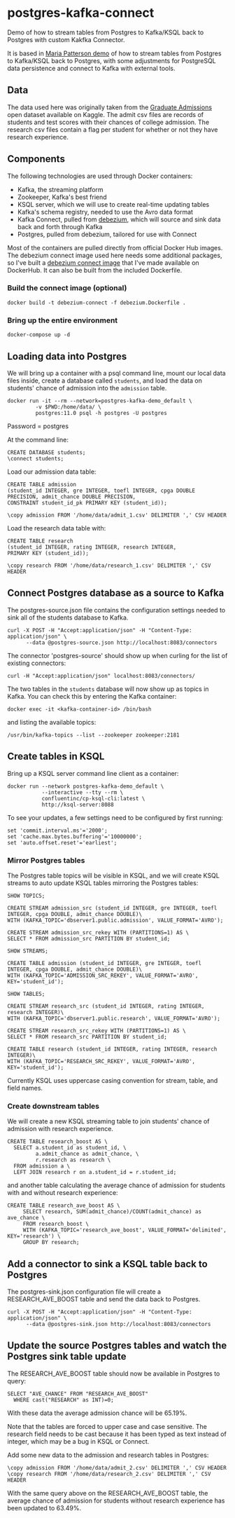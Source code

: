 # postgres-kafka-connect

Demo of how to stream tables from Postgres to Kafka/KSQL back to Postgres with custom Kakfka Connector.

It is based in [Maria Patterson demo](https://github.com/mtpatter/postgres-kafka-demo/tree/master) of how to stream tables from Postgres to Kafka/KSQL back to Postgres, with some adjustments for PostgreSQL data persistence and connect to Kafka with external tools.

## Data

The data used here was originally taken from the
[Graduate Admissions](https://www.kaggle.com/mohansacharya/graduate-admissions)
open dataset available on Kaggle.
The admit csv files are records of students and test scores with their chances
of college admission.  The research csv files contain a flag per student
for whether or not they have research experience.

## Components

The following technologies are used through Docker containers:
* Kafka, the streaming platform
* Zookeeper, Kafka's best friend
* KSQL server, which we will use to create real-time updating tables
* Kafka's schema registry, needed to use the Avro data format
* Kafka Connect, pulled from [debezium](https://debezium.io/), which will
source and sink data back and forth through Kafka
* Postgres, pulled from debezium, tailored for use with Connect

Most of the containers are pulled directly from official Docker Hub images.
The debezium connect image used here needs some additional packages, so I've
built a [debezium connect image](https://cloud.docker.com/repository/docker/mtpatter/debezium-connect) that I've made available on DockerHub.
It can also be built from the included Dockerfile.

### Build the connect image (optional)

```
docker build -t debezium-connect -f debezium.Dockerfile .
```

### Bring up the entire environment

```
docker-compose up -d
```

## Loading data into Postgres

We will bring up a container with a psql command line, mount our local data
files inside, create a database called `students`, and load the data on
students' chance of admission into the `admission` table.

```
docker run -it --rm --network=postgres-kafka-demo_default \
         -v $PWD:/home/data/ \
         postgres:11.0 psql -h postgres -U postgres
```

Password = postgres

At the command line:

```
CREATE DATABASE students;
\connect students;
```

Load our admission data table:

```
CREATE TABLE admission
(student_id INTEGER, gre INTEGER, toefl INTEGER, cpga DOUBLE PRECISION, admit_chance DOUBLE PRECISION,
CONSTRAINT student_id_pk PRIMARY KEY (student_id));

\copy admission FROM '/home/data/admit_1.csv' DELIMITER ',' CSV HEADER
```

Load the research data table with:

```
CREATE TABLE research
(student_id INTEGER, rating INTEGER, research INTEGER,
PRIMARY KEY (student_id));

\copy research FROM '/home/data/research_1.csv' DELIMITER ',' CSV HEADER
```

## Connect Postgres database as a source to Kafka

The postgres-source.json file contains the configuration settings needed to
sink all of the students database to Kafka.

```
curl -X POST -H "Accept:application/json" -H "Content-Type: application/json" \
      --data @postgres-source.json http://localhost:8083/connectors
```

The connector 'postgres-source' should show up when curling for the list
of existing connectors:

```
curl -H "Accept:application/json" localhost:8083/connectors/
```

The two tables in the `students` database will now show up as topics in Kafka.
You can check this by entering the Kafka container:

```
docker exec -it <kafka-container-id> /bin/bash
```

and listing the available topics:

```
/usr/bin/kafka-topics --list --zookeeper zookeeper:2181
```

## Create tables in KSQL

Bring up a KSQL server command line client as a container:

```
docker run --network postgres-kafka-demo_default \
           --interactive --tty --rm \
           confluentinc/cp-ksql-cli:latest \
           http://ksql-server:8088
```

To see your updates, a few settings need to be configured by first running:

```
set 'commit.interval.ms'='2000';
set 'cache.max.bytes.buffering'='10000000';
set 'auto.offset.reset'='earliest';
```

### Mirror Postgres tables

The Postgres table topics will be visible in KSQL, and we will create
KSQL streams to auto update KSQL tables mirroring the Postgres tables:

```
SHOW TOPICS;

CREATE STREAM admission_src (student_id INTEGER, gre INTEGER, toefl INTEGER, cpga DOUBLE, admit_chance DOUBLE)\
WITH (KAFKA_TOPIC='dbserver1.public.admission', VALUE_FORMAT='AVRO');

CREATE STREAM admission_src_rekey WITH (PARTITIONS=1) AS \
SELECT * FROM admission_src PARTITION BY student_id;

SHOW STREAMS;

CREATE TABLE admission (student_id INTEGER, gre INTEGER, toefl INTEGER, cpga DOUBLE, admit_chance DOUBLE)\
WITH (KAFKA_TOPIC='ADMISSION_SRC_REKEY', VALUE_FORMAT='AVRO', KEY='student_id');

SHOW TABLES;

CREATE STREAM research_src (student_id INTEGER, rating INTEGER, research INTEGER)\
WITH (KAFKA_TOPIC='dbserver1.public.research', VALUE_FORMAT='AVRO');

CREATE STREAM research_src_rekey WITH (PARTITIONS=1) AS \
SELECT * FROM research_src PARTITION BY student_id;

CREATE TABLE research (student_id INTEGER, rating INTEGER, research INTEGER)\
WITH (KAFKA_TOPIC='RESEARCH_SRC_REKEY', VALUE_FORMAT='AVRO', KEY='student_id');
```

Currently KSQL uses uppercase casing convention for stream, table, and field
names.

### Create downstream tables

We will create a new KSQL streaming table to join students' chance of
admission with research experience.

```
CREATE TABLE research_boost AS \
  SELECT a.student_id as student_id, \
         a.admit_chance as admit_chance, \
         r.research as research \
  FROM admission a \
  LEFT JOIN research r on a.student_id = r.student_id;
```

and another table calculating the average chance of admission for
students with and without research experience:

```
CREATE TABLE research_ave_boost AS \
     SELECT research, SUM(admit_chance)/COUNT(admit_chance) as ave_chance \
     FROM research_boost \
     WITH (KAFKA_TOPIC='research_ave_boost', VALUE_FORMAT='delimited', KEY='research') \
     GROUP BY research;
```

## Add a connector to sink a KSQL table back to Postgres

The postgres-sink.json configuration file will create a RESEARCH_AVE_BOOST
table and send the data back to Postgres.

```
curl -X POST -H "Accept:application/json" -H "Content-Type: application/json" \
      --data @postgres-sink.json http://localhost:8083/connectors
```

## Update the source Postgres tables and watch the Postgres sink table update

The RESEARCH_AVE_BOOST table should now be available in Postgres to query:

```
SELECT "AVE_CHANCE" FROM "RESEARCH_AVE_BOOST"
  WHERE cast("RESEARCH" as INT)=0;
```

With these data the average admission chance will be 65.19%.

Note that the tables are forced to upper case and case sensitive.
The research field needs to be cast because it has been typed as text
instead of integer, which may be a bug in KSQL or Connect.

Add some new data to the admission and research tables in Postgres:

```
\copy admission FROM '/home/data/admit_2.csv' DELIMITER ',' CSV HEADER
\copy research FROM '/home/data/research_2.csv' DELIMITER ',' CSV HEADER
```

With the same query above on the RESEARCH_AVE_BOOST table, the
average chance of admission for students without research experience
has been updated to 63.49%.
